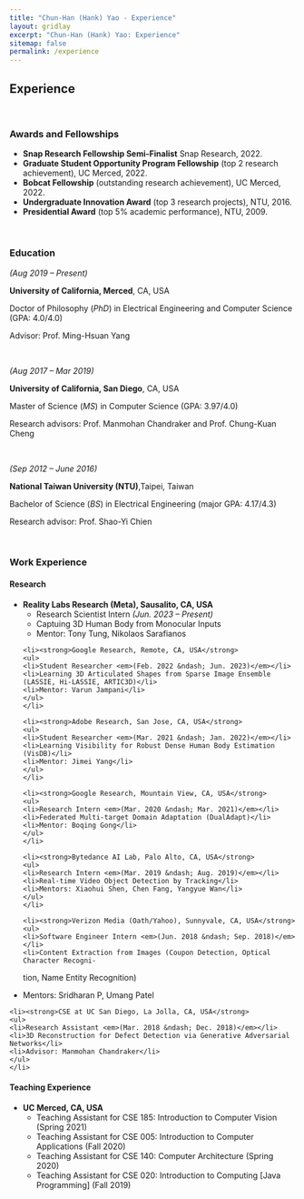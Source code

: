 ```yaml
---
title: "Chun-Han (Hank) Yao - Experience"
layout: gridlay
excerpt: "Chun-Han (Hank) Yao: Experience"
sitemap: false
permalink: /experience
---
```


## Experience

<p>&nbsp;</p>

<h3>Awards and Fellowships</h3>

<ul>
    <li><strong>Snap Research Fellowship Semi-Finalist</strong> Snap Research, 2022.</li>
    <li><strong>Graduate Student Opportunity Program Fellowship</strong> (top 2 research achievement), UC Merced, 2022.</li>
    <li><strong>Bobcat Fellowship</strong> (outstanding research achievement), UC Merced, 2022.</li>
    <li><strong>Undergraduate Innovation Award</strong> (top 3 research projects), NTU, 2016.</li>
    <li><strong>Presidential Award</strong> (top 5% academic performance), NTU, 2009.</li>
</ul>

<p>&nbsp;</p>



<h3>Education</h3>

<p><em>(Aug 2019 &ndash; Present)</em></p>

<p><strong>University of California, Merced</strong>, CA, USA</p>

<p>Doctor of Philosophy (<em>PhD</em>) in Electrical Engineering and Computer Science (GPA: 4.0/4.0)</p>

<p>Advisor: Prof. Ming-Hsuan Yang</p>

<p>&nbsp;</p>


<p><em>(Aug 2017 &ndash; Mar 2019)</em></p>

<p><strong>University of California, San Diego</strong>, CA, USA</p>

<p>Master of Science (<em>MS</em>) in Computer Science (GPA: 3.97/4.0)</p>

<p>Research advisors: Prof. Manmohan Chandraker and Prof. Chung-Kuan Cheng</p>

<p>&nbsp;</p>


<p><em>(Sep 2012 &ndash; June 2016)</em></p>

<p><strong>National Taiwan University (NTU)</strong>,Taipei, Taiwan</p>

<p>Bachelor of Science (<em>BS</em>) in Electrical Engineering (major GPA: 4.17/4.3)</p>

<p>Research advisor: Prof. Shao-Yi Chien</p>

<p>&nbsp;</p>



<h3>Work Experience</h3>

<h4>Research</h4>

<ul>
    <li><strong>Reality Labs Research (Meta), Sausalito, CA, USA</strong>
    <ul>
    <li>Research Scientist Intern <em>(Jun. 2023 &ndash; Present)</em></li>
    <li>Captuing 3D Human Body from Monocular Inputs</li>
    <li>Mentor: Tony Tung, Nikolaos Sarafianos</li>
    </ul>
    </li>
    
    <li><strong>Google Research, Remote, CA, USA</strong>
    <ul>
    <li>Student Researcher <em>(Feb. 2022 &ndash; Jun. 2023)</em></li>
    <li>Learning 3D Articulated Shapes from Sparse Image Ensemble (LASSIE, Hi-LASSIE, ARTIC3D)</li>
    <li>Mentor: Varun Jampani</li>
    </ul>
    </li>

    <li><strong>Adobe Research, San Jose, CA, USA</strong>
    <ul>
    <li>Student Researcher <em>(Mar. 2021 &ndash; Jan. 2022)</em></li>
    <li>Learning Visibility for Robust Dense Human Body Estimation (VisDB)</li>
    <li>Mentor: Jimei Yang</li>
    </ul>
    </li>
    
    <li><strong>Google Research, Mountain View, CA, USA</strong>
    <ul>
    <li>Research Intern <em>(Mar. 2020 &ndash; Mar. 2021)</em></li>
    <li>Federated Multi-target Domain Adaptation (DualAdapt)</li>
    <li>Mentor: Boqing Gong</li>
    </ul>
    </li>
    
    <li><strong>Bytedance AI Lab, Palo Alto, CA, USA</strong>
    <ul>
    <li>Research Intern <em>(Mar. 2019 &ndash; Aug. 2019)</em></li>
    <li>Real-time Video Object Detection by Tracking</li>
    <li>Mentors: Xiaohui Shen, Chen Fang, Yangyue Wan</li>
    </ul>
    </li>
    
    <li><strong>Verizon Media (Oath/Yahoo), Sunnyvale, CA, USA</strong>
    <ul>
    <li>Software Engineer Intern <em>(Jun. 2018 &ndash; Sep. 2018)</em></li>
    <li>Content Extraction from Images (Coupon Detection, Optical Character Recogni-
tion, Name Entity Recognition)</li>
    <li>Mentors: Sridharan P, Umang Patel</li>
    </ul>
    </li>
    
    <li><strong>CSE at UC San Diego, La Jolla, CA, USA</strong>
    <ul>
    <li>Research Assistant <em>(Mar. 2018 &ndash; Dec. 2018)</em></li>
    <li>3D Reconstruction for Defect Detection via Generative Adversarial Networks</li>
    <li>Advisor: Manmohan Chandraker</li>
    </ul>
    </li>
    
</ul>



<h4>Teaching Experience</h4>

<ul>
    <li><strong>UC Merced, CA, USA</strong>
    <ul>
    <li>Teaching Assistant for CSE 185: Introduction to Computer Vision (Spring 2021)</li>
    <li>Teaching Assistant for CSE 005: Introduction to Computer Applications (Fall 2020)</li>
    <li>Teaching Assistant for CSE 140: Computer Architecture (Spring 2020)</li>
    <li>Teaching Assistant for CSE 020: Introduction to Computing [Java Programming] (Fall 2019)</li>
    </ul>
    </li>
</ul>

<p>&nbsp;</p>
